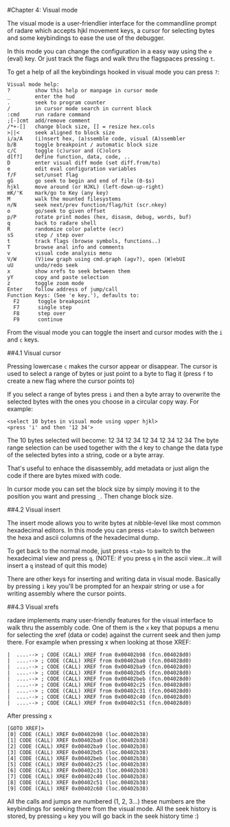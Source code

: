 #Chapter 4: Visual mode

The visual mode is a user-friendlier interface for the commandline prompt of radare which accepts hjkl movement keys, a cursor for selecting bytes and some keybindings to ease the use of the debugger.

In this mode you can change the configuration in a easy way using the `e` (eval) key. Or just track the flags and walk thru the flagspaces pressing `t`.

To get a help of all the keybindings hooked in visual mode you can press `?`:

    Visual mode help:
    ?        show this help or manpage in cursor mode
    _        enter the hud
    .        seek to program counter
    /        in cursor mode search in current block
    :cmd     run radare command
    ;[-]cmt  add/remove comment
    /*+-[]   change block size, [] = resize hex.cols
    >||<     seek aligned to block size
    i/a/A    (i)nsert hex, (a)ssemble code, visual (A)ssembler
    b/B      toggle breakpoint / automatic block size
    c/C      toggle (c)ursor and (C)olors
    d[f?]    define function, data, code, ..
    D        enter visual diff mode (set diff.from/to)
    e        edit eval configuration variables
    f/F      set/unset flag
    gG       go seek to begin and end of file (0-$s)
    hjkl     move around (or HJKL) (left-down-up-right)
    mK/'K    mark/go to Key (any key)
    M        walk the mounted filesystems
    n/N      seek next/prev function/flag/hit (scr.nkey)
    o        go/seek to given offset
    p/P      rotate print modes (hex, disasm, debug, words, buf)
    q        back to radare shell
    R        randomize color palette (ecr)
    sS       step / step over
    t        track flags (browse symbols, functions..)
    T        browse anal info and comments
    v        visual code analysis menu
    V/W      (V)iew graph using cmd.graph (agv?), open (W)ebUI
    uU       undo/redo seek
    x        show xrefs to seek between them
    yY       copy and paste selection
    z        toggle zoom mode
    Enter    follow address of jump/call
    Function Keys: (See 'e key.'), defaults to:
      F2      toggle breakpoint
      F7      single step
      F8      step over
      F9      continue


From the visual mode you can toggle the insert and cursor modes with the `i` and `c` keys.



##4.1 Visual cursor

Pressing lowercase `c` makes the cursor appear or disappear. The cursor is used to select a range of bytes or just point to a byte to flag it (press `f` to create a new flag where the cursor points to)

If you select a range of bytes press `i` and then a byte array to overwrite the selected bytes with the ones you choose in a circular copy way. For example:

    <select 10 bytes in visual mode using upper hjkl>
    <press 'i' and then '12 34'>
    
The 10 bytes selected will become: 12 34 12 34 12 34 12 34 12 34
The byte range selection can be used together with the `d` key to change the data type of the selected bytes into a string, code or a byte array.

That's useful to enhace the disassembly, add metadata or just align the code if there are bytes mixed with code.

In cursor mode you can set the block size by simply moving it to the position you want and pressing `_`. Then change block size.


##4.2 Visual insert

The insert mode allows you to write bytes at nibble-level like most common hexadecimal editors. In this mode you can press `<tab>` to switch between the hexa and ascii columns of the hexadecimal dump.

To get back to the normal mode, just press `<tab>` to switch to the hexadecimal view and press `q`. (NOTE: if you press `q` in the ascii view...it will insert a `q` instead of quit this mode)

There are other keys for inserting and writing data in visual mode. Basically by pressing `i` key you'll be prompted for an hexpair string or use `a` for writing assembly where the cursor points.


##4.3 Visual xrefs

radare implements many user-friendly features for the visual interface to walk thru the assembly code. One of them is the `x` key that popups a menu for selecting the xref (data or code) against the current seek and then jump there. 
For example when pressing x when looking at those XREF:


    |  ....--> ; CODE (CALL) XREF from 0x00402b98 (fcn.004028d0)
    |  ....--> ; CODE (CALL) XREF from 0x00402ba0 (fcn.004028d0)                  
    |  ....--> ; CODE (CALL) XREF from 0x00402ba9 (fcn.004028d0)       
    |  ....--> ; CODE (CALL) XREF from 0x00402bd5 (fcn.004028d0)        
    |  ....--> ; CODE (CALL) XREF from 0x00402beb (fcn.004028d0)   
    |  ....--> ; CODE (CALL) XREF from 0x00402c25 (fcn.004028d0)     
    |  ....--> ; CODE (CALL) XREF from 0x00402c31 (fcn.004028d0)              
    |  ....--> ; CODE (CALL) XREF from 0x00402c40 (fcn.004028d0)            
    |  ....--> ; CODE (CALL) XREF from 0x00402c51 (fcn.004028d0)
    
After pressing `x`

    [GOTO XREF]>                                                                       
    [0] CODE (CALL) XREF 0x00402b98 (loc.00402b38)
    [1] CODE (CALL) XREF 0x00402ba0 (loc.00402b38)
    [2] CODE (CALL) XREF 0x00402ba9 (loc.00402b38)
    [3] CODE (CALL) XREF 0x00402bd5 (loc.00402b38)
    [4] CODE (CALL) XREF 0x00402beb (loc.00402b38)
    [5] CODE (CALL) XREF 0x00402c25 (loc.00402b38)
    [6] CODE (CALL) XREF 0x00402c31 (loc.00402b38)
    [7] CODE (CALL) XREF 0x00402c40 (loc.00402b38)
    [8] CODE (CALL) XREF 0x00402c51 (loc.00402b38)
    [9] CODE (CALL) XREF 0x00402c60 (loc.00402b38)    

All the calls and jumps are numbered (1, 2, 3...) these numbers are the keybindings for seeking there from the visual mode.
All the seek history is stored, by pressing `u` key you will go back in the seek history time :)
